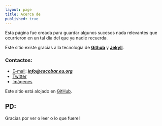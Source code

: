 ```yaml
---
layout: page
title: Acerca de
published: true
---
```


<p class="message">
Esta página fue creada para guardar algunos sucesos nada relevantes que ocurrieron en un tal día del que ya nadie recuerda.
</p>

Este sitio existe gracias a la tecnología de **[Github](https://github.com "Github")** y **[Jekyll](https://jekyllrb.com/ "Jekyll")**.

### Contactos:


* [E-mail](mailto:info@escobar.eu.org): _**info@escobar.eu.org**_
* [Twitter](https://twitter.com/DanielEscobarW)
* [Imágenes](http://daeshu.eu.org)

Este sitio está alojado en [GitHub](https://github.com/).

## PD:

Gracias por ver o leer o lo que fuere!
